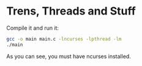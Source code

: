# Trens, Threads and Stuff

Compile it and run it:

```sh
gcc -o main main.c -lncurses -lpthread -lm
./main
```

As you can see, you must have ncurses installed. 
